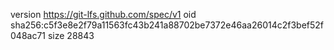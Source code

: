 version https://git-lfs.github.com/spec/v1
oid sha256:c5f3e8e2f79a11563fc43b241a88702be7372e46aa26014c2f3bef52f048ac71
size 28843
